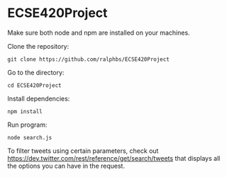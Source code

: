 # ECSE420Project

Make sure both node and npm are installed on your machines.

Clone the repository:

```
git clone https://github.com/ralphbs/ECSE420Project
```

Go to the directory:

```
cd ECSE420Project
```

Install dependencies:

```
npm install
```

Run program:

```
node search.js
```

To filter tweets using certain parameters, check out https://dev.twitter.com/rest/reference/get/search/tweets that displays all the options you can have in the request.

